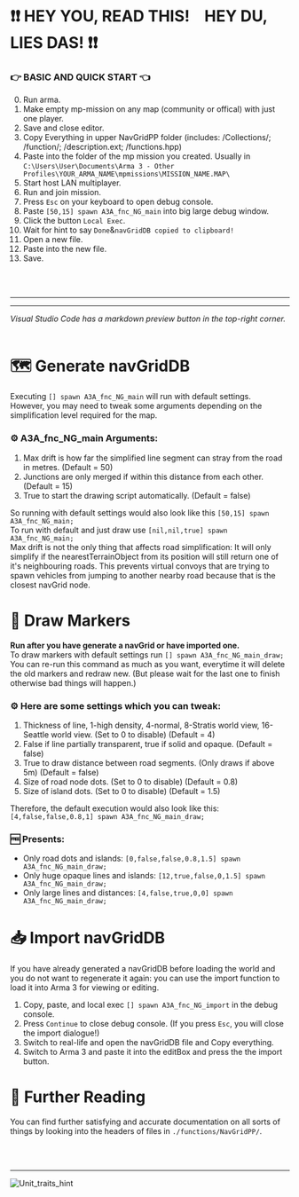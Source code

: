 # ❗❗ HEY YOU, READ THIS! &nbsp;&nbsp; HEY DU, LIES DAS! ❗❗
### 👉 BASIC AND QUICK START 👈
0.  Run arma.
1.  Make empty mp-mission on any map (community or offical) with just one player.
2.  Save and close editor.
3.  Copy Everything in upper NavGridPP folder (includes: /Collections/; /function/; /description.ext; /functions.hpp)
4.  Paste into the folder of the mp mission you created. Usually in `C:\Users\User\Documents\Arma 3 - Other Profiles\YOUR_ARMA_NAME\mpmissions\MISSION_NAME.MAP\`
5.  Start host LAN multiplayer.
6.  Run and join mission.
7.  Press `Esc` on your keyboard to open debug console.
8.  Paste `[50,15] spawn A3A_fnc_NG_main` into big large debug window.
9.  Click the button `Local Exec`.
10. Wait for hint to say `Done`&`navGridDB copied to clipboard!`
11. Open a new file.
12. Paste into the new file.
13. Save.

<br/>
<br/>

***
***
*Visual Studio Code has a markdown preview button in the top-right corner.*
<br/>
<br/>


# 🗺 Generate navGridDB
Executing `[] spawn A3A_fnc_NG_main` will run with default settings.<br/>
However, you may need to tweak some arguments depending on the simplification level required for the map.<br/>

### ⚙ A3A_fnc_NG_main Arguments:
1.  <SCALAR> Max drift is how far the simplified line segment can stray from the road in metres. (Default = 50)
2.  <SCALAR> Junctions are only merged if within this distance from each other. (Default = 15)
3.  <BOOLEAN> True to start the drawing script automatically. (Default = false)

So running with default settings would also look like this `[50,15] spawn A3A_fnc_NG_main;`<br/>
To run with default and just draw use `[nil,nil,true] spawn A3A_fnc_NG_main;`<br/>
Max drift is not the only thing that affects road simplification: It will only simplify if the nearestTerrainObject from its position will still return one of it's neighbouring roads. This prevents virtual convoys that are trying to spawn vehicles from jumping to another nearby road because that is the closest navGrid node.

# 📍 Draw Markers
**Run after you have generate a navGrid or have imported one.**<br/>
To draw markers with default settings run `[] spawn A3A_fnc_NG_main_draw;`<br/>
You can re-run this command as much as you want, everytime it will delete the old markers and redraw new. (But please wait for the last one to finish otherwise bad things will happen.)<br/>

### ⚙ Here are some settings which you can tweak:
1.  <SCALAR> Thickness of line, 1-high density, 4-normal, 8-Stratis world view, 16-Seattle world view. (Set to 0 to disable) (Default = 4)
2.  <BOOLEAN> False if line partially transparent, true if solid and opaque. (Default = false)
3.  <BOOLEAN> True to draw distance between road segments. (Only draws if above 5m) (Default = false)
4.  <SCALAR> Size of road node dots. (Set to 0 to disable) (Default = 0.8)
5.  <SCALAR> Size of island dots. (Set to 0 to disable) (Default = 1.5)

Therefore, the default execution would also look like this: `[4,false,false,0.8,1] spawn A3A_fnc_NG_main_draw;`<br/>

### 🆓 Presents:
* Only road dots and islands: `[0,false,false,0.8,1.5] spawn A3A_fnc_NG_main_draw;`
* Only huge opaque lines and islands: `[12,true,false,0,1.5] spawn A3A_fnc_NG_main_draw;`
* Only large lines and distances: `[4,false,true,0,0] spawn A3A_fnc_NG_main_draw;`

# 📥 Import navGridDB
If you have already generated a navGridDB before loading the world and you do not want to regenerate it again: you can use the import function to load it into Arma 3 for viewing or editing.

1. Copy, paste, and local exec `[] spawn A3A_fnc_NG_import` in the debug console.
2. Press `Continue` to close debug console. (If you press `Esc`, you will close the import dialogue!)
3. Switch to real-life and open the navGridDB file and Copy everything.
4. Switch to Arma 3 and paste it into the editBox and press the the import button.

# 🔎 Further Reading
You can find further satisfying and accurate documentation on all sorts of things by looking into the headers of files in `./functions/NavGridPP/`.

<br/>
<br/>

***

![Unit_traits_hint](https://i.imgur.com/wAMAYlX.png)
